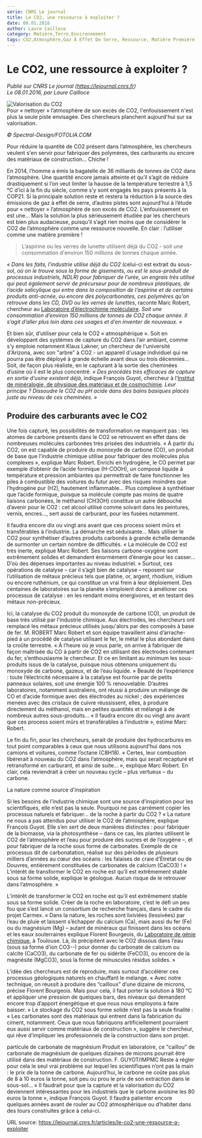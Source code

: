 ```yaml
---
serie: CNRS Le journal
title: Le CO2, une ressource à exploiter ?
date: 08.01.2016
author: Laure Cailloce
category: Matière,Terre,Environnement
tags: CO2,Atmosphère,Gaz À Effet De Serre, Ressource, Matière Première, Monoxyde De Carbone, Acide Formique, Méthanol, Capture, Catalyse, Carbonatation, Roche, Octane
---
```


# Le CO2, une ressource à exploiter ?

*Publié sur CNRS Le journal (https://lejournal.cnrs.fr)*  
*Le 08.01.2016, par Laure Cailloce*

<div class="image">
<img src="https://lejournal.cnrs.fr/sites/default/files/styles/visuel_principal/public/assets/images/fotolia_52889070_72dpi.jpg?itok=BwkFAHRD" alt="Valorisation du CO2" />
<div class="legende">Pour « nettoyer » l’atmosphère de son excès de CO2, l'enfouissement n'est plus la seule piste envisagée. Des chercheurs planchent aujourd'hui sur sa valorisation.</div>

<i>© Spectral-Design/FOTOLIA.COM</i>
</div>

<div class="chapeau">
Pour réduire la quantité de CO2 présent dans l’atmosphère, les chercheurs veulent s'en servir pour fabriquer des polymères, des carburants ou encore des matériaux de construction… Chiche !
</div>

En 2014, l’homme a émis la bagatelle de 36 milliards de tonnes de CO2 dans l’atmosphère. Une quantité encore jamais atteinte et qu’il s’agit de réduire drastiquement si l’on veut limiter la hausse de la température terrestre à 1,5 °C d’ici à la fin du siècle, comme s’y sont engagés les pays présents à la COP21. Si la principale solution reste et restera la réduction à la source des émissions de gaz à effet de serre, d’autres pistes sont aujourd’hui à l’étude pour « nettoyer » l’atmosphère de son excès de CO2. L’enfouissement en est une… Mais la solution la plus sérieusement étudiée par les chercheurs est bien plus audacieuse, puisqu’il s’agit rien moins que de considérer le CO2 de l’atmosphère comme une ressource nouvelle. En clair : l’utiliser comme une matière première !
 

>L’aspirine ou les verres de lunette utilisent déjà du CO2 - soit une consommation d'environ 150 millions de tonnes chaque année.

*« Dans les faits, l’industrie utilise déjà du CO2* (celui-ci est extrait du sous-sol, *où on le trouve sous la forme de gisements, ou est le sous-produit de processus industriels, NDLR) pour fabriquer de l’urée, un engrais très utilisé qui peut également servir de précurseur pour de nombreux plastiques, de l’acide salicylique qui entre dans la composition de l’aspirine et de certains produits anti-acnée, ou encore des polycarbonates, ces polymères qu’on retrouve dans les CD, DVD ou les verres de lunettes*, raconte Marc Robert, chercheur au [Laboratoire d’électrochimie moléculaire][1]. *Soit une consommation d’environ 150 millions de tonnes de CO2 chaque année. Il s’agit d’aller plus loin dans ces usages et d’en inventer de nouveaux. »*

Et bien sûr, d’utiliser pour cela le CO2 « atmosphérique ». Soit en développant des systèmes de capture du CO2 dans l’air ambiant, comme s'y emploie notamment Klaus Lakner, un chercheur de l'université d'Arizona, avec son "arbre" à CO2 - un appareil d'usage individuel qui ne pourra pas être déployé à grande échelle avant deux ou trois décennies... Soit, de façon plus réaliste, en le capturant à la sortie des cheminées d’usine où il est le plus concentré. *« Des procédés très efficaces de capture en sortie d’usine existent déjà*, indique François Guyot, chercheur à l’[Institut de minéralogie, de physique des matériaux et de cosmochimie][2]. *Leur principe ? Dissoudre le CO2 au pH acide dans des bains basiques placés juste au niveau de ces cheminées. »*

## Produire des carburants avec le CO2

Une fois capturé, les possibilités de transformation ne manquent pas : les atomes de carbone présents dans le CO2 se retrouvent en effet dans de nombreuses molécules carbonées très prisées des industriels. « À partir du CO2, on est capable de produire du monoxyde de carbone (CO), un produit de base que l’industrie chimique utilise pour fabriquer des molécules plus complexes », explique Marc Robert. Enrichi en hydrogène, le CO permet par exemple d’obtenir de l’acide formique (H-COOH), un composé liquide à température et pression ambiantes qui permettrait de faire fonctionner les piles à combustible des voitures du futur avec des risques moindres que l’hydrogène pur (H2), hautement inflammable… Plus complexe à synthétiser que l’acide formique, puisque sa molécule compte pas moins de quatre liaisons carbonées, le méthanol (CH3OH) constitue un autre débouché d’avenir pour le CO2 : cet alcool utilisé comme solvant dans les peintures, vernis, encres…, sert aussi de carburant, pour les fusées notamment.

Il faudra encore dix ou vingt ans avant que ces process soient mûrs et transférables à l’industrie.
La démarche est séduisante… Mais utiliser le CO2 pour synthétiser d’autres produits carbonés à grande échelle demande de surmonter un certain nombre de difficultés. « La molécule de CO2 est très inerte, explique Marc Robert. Ses liaisons carbone-oxygène sont extrêmement solides et demandent énormément d’énergie pour les casser… D’où des dépenses importantes au niveau industriel. » Surtout, ces opérations de catalyse – car il s’agit bien de catalyse – reposent sur l’utilisation de métaux précieux tels que platine, or, argent, rhodium, iridium ou encore ruthénium, ce qui constitue un vrai frein à leur déploiement. Des centaines de laboratoires sur la planète s’emploient donc à améliorer ces processus de catalyse : en les rendant moins énergivores, et en testant des métaux non-précieux.
 


Ici, la catalyse du CO2 produit du monoxyde de carbone (CO), un produit de base très utilisé par l'industrie chimique. Aux électrodes, les chercheurs ont remplacé les métaux précieux utilisés jusqu'alors par des composés à base de fer.
 M. ROBERT
Marc Robert et son équipe travaillent ainsi d’arrache-pied à un procédé de catalyse utilisant le fer, le métal le plus abondant dans la croûte terrestre. « À l’heure où je vous parle, on arrive à fabriquer de façon maîtrisée du CO à partir de CO2 en utilisant des électrodes contenant du fer, s’enthousiasme le chercheur. Et ce en limitant au minimum les sous-produits issus de la catalyse, puisque nous obtenons uniquement du monoxyde de carbone, gazeux, et de l’eau liquide. » Beauté de l’expérience : toute l’électricité nécessaire à la catalyse est fournie par de petits panneaux solaires, soit une énergie 100 % renouvelable. D’autres laboratoires, notamment australiens, ont réussi à produire un mélange de CO et d’acide formique avec des électrodes au nickel ; des expériences menées avec des cristaux de cuivre réussissent, elles, à produire directement du méthanol, mais en petites quantités et mélangé à de nombreux autres sous-produits… « Il faudra encore dix ou vingt ans avant que ces process soient mûrs et transférables à l’industrie », estime Marc Robert.

Le fin du fin, pour les chercheurs, serait de produire des hydrocarbures en tout point comparables à ceux que nous utilisons aujourd’hui dans nos camions et voitures, comme l’octane (C8H18). « Certes, leur combustion libérerait à nouveau du CO2 dans l’atmosphère, mais qui serait recapturé et retransformé en carburant, et ainsi de suite… », explique Marc Robert. En clair, cela reviendrait à créer un nouveau cycle – plus vertueux – du carbone.

La nature comme source d'inspiration

Si les besoins de l’industrie chimique sont une source d’inspiration pour les scientifiques, elle n’est pas la seule. Pourquoi ne pas carrément copier les processus naturels et fabriquer… de la roche à partir du CO2 ? « La nature ne nous a pas attendus pour utiliser le CO2 de l’atmosphère, explique François Guyot. Elle s’en sert de deux manières distinctes : pour fabriquer de la biomasse, via la photosynthèse – dans ce cas, les plantes utilisent le CO2 de l’atmosphère et l’eau pour produire des sucres et de l’oxygène –, et pour fabriquer de la roche sous forme de carbonates. Exemple de ce processus dit de carbonatation, réalisé sur des périodes de plusieurs milliers d’années au cœur des océans : les falaises de craie d’Étretat ou de Douvres, entièrement constituées de carbonates de calcium (CaCO3) ! « L’intérêt de transformer le CO2 en roche est qu’il est extrêmement stable sous sa forme solide, explique le géologue. Aucun risque de le retrouver dans l’atmosphère. »

L’intérêt de transformer le CO2 en roche est qu’il est extrêmement stable sous sa forme solide.
Créer de la roche en laboratoire, c’est le défi un peu fou que s’est lancé un consortium de recherche français, dans le cadre du projet Carmex. « Dans la nature, les roches sont lixiviées (lessivées) par l’eau de pluie et laissent s’échapper du calcium (Ca), mais aussi du fer (Fe) ou du magnésium (Mg) – autant de minéraux qui finissent dans les océans et les eaux souterraines explique Florent Bourgeois, du [Laboratoire de génie chimique][3], à Toulouse. Là, ils précipitent avec le CO2 dissous dans l’eau (sous sa forme d’ion CO3--) pour donner du carbonate de calcium ou calcite (CaCO3), du carbonate de fer ou sidérite (FeCO3), ou encore de la magnésite (MgCO3), sous la forme de minuscules résidus solides. »

L’idée des chercheurs est de reproduire, mais surtout d’accélérer ces processus géologiques naturels en chauffant le mélange. « Avec notre technique, on réussit à produire des “cailloux” d’une dizaine de microns, précise Florent Bourgeois. Mais pour cela, il faut porter la solution à 180 °C et appliquer une pression de quelques bars, des niveaux qui demandent encore trop d’apport énergétique et que nous nous employons à faire baisser. » Le stockage du CO2 sous forme solide n’est pas la seule finalité : « Les carbonates sont des matériaux qui entrent dans la fabrication du ciment, notamment. Ceux que nous fabriquons artificiellement pourraient eux aussi servir comme matériaux de construction », suggère le chercheur, qui rêve d’impliquer les professionnels de la construction dans son projet.

particule de carbonate de magnésium
Produit en laboratoire, ce "caillou" de carbonate de magnésium de quelques dizaines de microns pourrait être utilisé dans des matériaux de construction.
 F. GUYOT/IMPMC
Reste à régler pour cela le seul vrai problème sur lequel les scientifiques n’ont pas la main : le prix de la tonne de carbone. Aujourd’hui, le carbone ne coûte pas plus de 8 à 10 euros la tonne, soit peu ou prou le prix de son extraction dans le sous-sol… «  Il faudrait pour que la capture et la valorisation du CO2 deviennent intéressantes pour les industriels que le carbone avoisine les 80 euros la tonne », indique François Guyot. Il faudra patienter encore quelques années avant de rouler au CO2 atmosphérique ou d’habiter dans des tours construites grâce à celui-ci.

URL source: https://lejournal.cnrs.fr/articles/le-co2-une-ressource-a-exploiter

[1]: http://www.lemp7.cnrs.fr/
[2]: http://www.impmc.upmc.fr/fr/institut.html
[3]: http://www.lgc.cnrs.fr/
